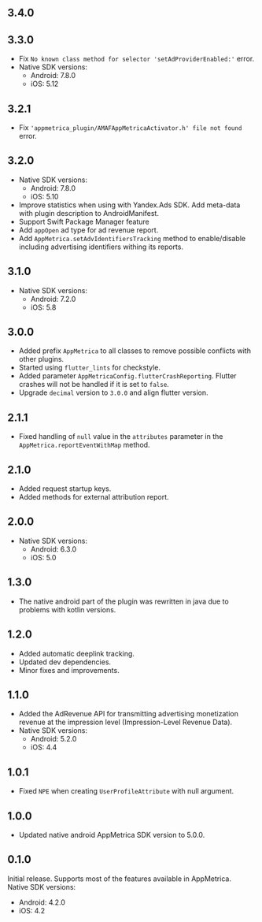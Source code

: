 ## 3.4.0

## 3.3.0

- Fix `No known class method for selector 'setAdProviderEnabled:'` error.
- Native SDK versions:
  - Android: 7.8.0
  - iOS: 5.12

## 3.2.1

- Fix `'appmetrica_plugin/AMAFAppMetricaActivator.h' file not found` error.

## 3.2.0

- Native SDK versions:
  - Android: 7.8.0
  - iOS: 5.10
- Improve statistics when using with Yandex.Ads SDK. Add meta-data with plugin description to AndroidManifest.
- Support Swift Package Manager feature
- Add `appOpen` ad type for ad revenue report.
- Add `AppMetrica.setAdvIdentifiersTracking` method to enable/disable including advertising identifiers withing its reports.

## 3.1.0

- Native SDK versions:
  - Android: 7.2.0
  - iOS: 5.8

## 3.0.0

- Added prefix `AppMetrica` to all classes to remove possible conflicts with other plugins.
- Started using `flutter_lints` for checkstyle.
- Added parameter `AppMetricaConfig.flutterCrashReporting`. Flutter crashes will not be handled if it is set to `false`.
- Upgrade `decimal` version to `3.0.0` and align flutter version.

## 2.1.1

- Fixed handling of `null` value in the `attributes` parameter in the `AppMetrica.reportEventWithMap` method.

## 2.1.0

- Added request startup keys.
- Added methods for external attribution report.

## 2.0.0

- Native SDK versions:
  - Android: 6.3.0
  - iOS: 5.0

## 1.3.0

- The native android part of the plugin was rewritten in java due to problems with kotlin versions.

## 1.2.0

- Added automatic deeplink tracking.
- Updated dev dependencies.
- Minor fixes and improvements.

## 1.1.0

- Added the AdRevenue API for transmitting advertising monetization revenue at the impression level (Impression-Level Revenue Data).
- Native SDK versions:
  - Android: 5.2.0
  - iOS: 4.4

## 1.0.1

- Fixed `NPE` when creating `UserProfileAttribute` with null argument.

## 1.0.0

- Updated native android AppMetrica SDK version to 5.0.0.

## 0.1.0

Initial release. Supports most of the features available in AppMetrica.  
Native SDK versions:
- Android: 4.2.0
- iOS: 4.2
